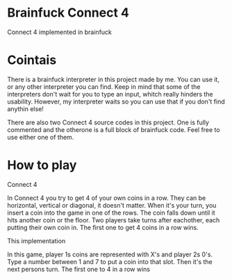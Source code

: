 # Brainfuck Connect 4
Connect 4 implemented in brainfuck


# Cointais

There is a brainfuck interpreter in this project made by me. You can use it, or any other 
interpreter you can find. Keep in mind that some of the interpreters don't wait for you 
to type an input, whitch really hinders the usability. However, my interpreter waits so you
can use that if you don't find anythin else!

There are also two Connect 4 source codes in this project. One is fully commented and the otherone is a full block of brainfuck code. Feel 
free to use either one of them.


# How to play

Connect 4

In Connect 4 you try to get 4 of your own coins in a row. They can be horizontal, vertical or diagonal, it doesn't matter.
When it's your turn, you insert a coin into the game in one of the rows. The coin falls down until it hits another coin or the floor. Two players take turns after eachother, each putting their own coin in.
The first one to get 4 coins in a row wins.

This implementation

In this game, player 1s coins are represented with X's and player 2s 0's.
Type a number between 1 and 7 to put a coin into that slot. Then it's the next persons turn.
The first one to 4 in a row wins
